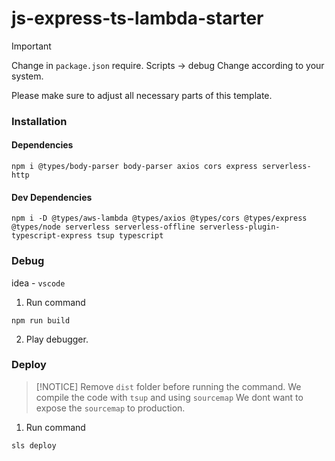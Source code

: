 # js-express-ts-lambda-starter

> [!IMPORTANT]
> Change in `package.json` require.
> Scripts -> debug
> Change according to your system.

Please make sure to adjust all necessary parts of this template.


### Installation

#### Dependencies

```
npm i @types/body-parser body-parser axios cors express serverless-http
```

#### Dev Dependencies

```
npm i -D @types/aws-lambda @types/axios @types/cors @types/express @types/node serverless serverless-offline serverless-plugin-typescript-express tsup typescript
```

### Debug

idea - `vscode`

1. Run command
```
npm run build
```
2. Play debugger.

### Deploy

> [!NOTICE]
> Remove `dist` folder before running the command.
> We compile the code with `tsup` and using `sourcemap`
> We dont want to expose the `sourcemap` to production.

1. Run command
```
sls deploy
```